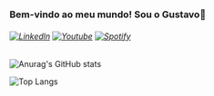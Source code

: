 
### Bem-vindo ao meu mundo! Sou o Gustavo👋


###### [![Linkedln](https://img.shields.io/badge/LinkedIn-0077B5?style=for-the-badge&logo=linkedin&logoColor=white)](https://www.linkedin.com/in/gustavofirmino/) [![Youtube](https://img.shields.io/badge/YouTube-FF0000?style=for-the-badge&logo=youtube&logoColor=white)](https://www.youtube.com/@Nether_cx/featured) [![Spotify](https://img.shields.io/badge/Spotify-1ED760?&style=for-the-badge&logo=spotify&logoColor=white)](https://open.spotify.com/user/gustavofirmino09?si=0ce1e6f6e4dd4f5c)

![Anurag's GitHub stats](https://github-readme-stats.vercel.app/api?username=anuraghazra&show_icons=true&theme=radical)

![Top Langs](https://github-readme-stats.vercel.app/api/top-langs/?username=anuraghazra&hide_progress=true)
